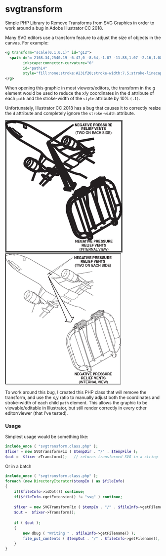 # svgtransform
Simple PHP Library to Remove Transforms from SVG Graphics in order to work around a bug in Adobe Illustrator CC 2018. 

Many SVG editors use a transform feature to adjust the size of objects in the canvas. For example: 

```xml
<g transform="scale(0.1,0.1)" id="g12">
  <path d="m 2168.34,2540.19 -6.47,0 -8.64,-1.07 -11.88,1.07 -2.16,1.08 -17.27,5.4 -16.73,9.18 0,0 -22.14,19.97 -8.63,9.72 -4.32,5.39 -9.18,9.72 -14.04,8.64 0,0 -3.77,2.16 -15.12,6.47 -7.55,3.24 -14.04,10.26 0,0 -1.08,1.62" 
        inkscape:connector-curvature="0" 
        id="path14" 
        style="fill:none;stroke:#231f20;stroke-width:7.5;stroke-linecap:square;stroke-linejoin:round;stroke-miterlimit:4;stroke-opacity:1;stroke-dasharray:none"/>
</g>
```

When opening this graphic in most viewers/editors, the transform in the *g* element would be used to reduce the x/y coordinates in the d attribute of each `path` and the stroke-width of the `style` attribute by 10% `(.1)`. 

Unfortunately, Illustrator CC 2018 has a bug that causes it to correctly resize the `d` attribute and completely ignore the `stroke-width` attribute. 

![Bad SVG](images/badsvg.png) ![Good SVG](images/goodsvg.png)

To work around this bug, I created this PHP class that will remove the transform, and use the x,y ratio to manually adjust both the coordinates and stroke-width of each child `path` element. This allows the graphic to be viewable/editable in Illustrator, but still render correctly in every other editor/viewer (that I've tested).
                                           
### Usage
Simplest usage would be something like:

```php
include_once ( "svgtransform.class.php" );
$fixer = new SVGTransformFix ( $tempDir . "/" . $tempFile );
$out =  $fixer->Transform();   // returns transformed SVG in a string
```

Or in a batch

```php
include_once ( "svgtransform.class.php" );
foreach (new DirectoryIterator($tempIn ) as $fileInfo)
{
    if($fileInfo->isDot()) continue;
    if($fileInfo->getExtension() != "svg" ) continue;

    $fixer = new SVGTransformFix ( $tempIn . "/" . $fileInfo->getFilename() );
    $out =  $fixer->Transform();

    if ( $out );
    {
        new dbug ( "Writing " . $fileInfo->getFilename() );
        file_put_contents ( $tempOut . "/" . $fileInfo->getFilename(), $out );
    }
}
```
